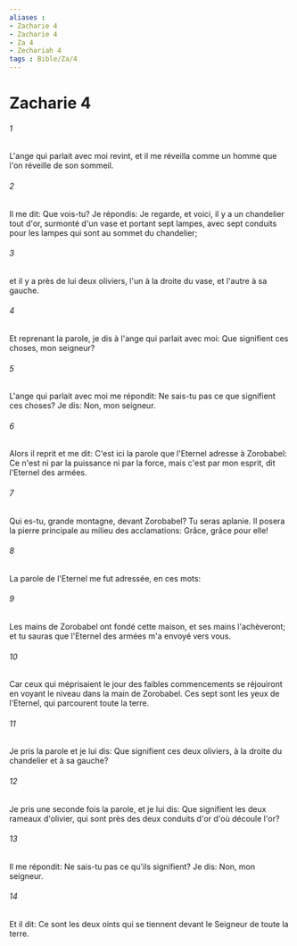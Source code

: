 ```yaml
---
aliases : 
- Zacharie 4
- Zacharie 4
- Za 4
- Zechariah 4
tags : Bible/Za/4
---
```


# Zacharie 4

###### 1
L'ange qui parlait avec moi revint, et il me réveilla comme un homme que l'on réveille de son sommeil.
###### 2
Il me dit: Que vois-tu? Je répondis: Je regarde, et voici, il y a un chandelier tout d'or, surmonté d'un vase et portant sept lampes, avec sept conduits pour les lampes qui sont au sommet du chandelier;
###### 3
et il y a près de lui deux oliviers, l'un à la droite du vase, et l'autre à sa gauche.
###### 4
Et reprenant la parole, je dis à l'ange qui parlait avec moi: Que signifient ces choses, mon seigneur?
###### 5
L'ange qui parlait avec moi me répondit: Ne sais-tu pas ce que signifient ces choses? Je dis: Non, mon seigneur.
###### 6
Alors il reprit et me dit: C'est ici la parole que l'Eternel adresse à Zorobabel: Ce n'est ni par la puissance ni par la force, mais c'est par mon esprit, dit l'Eternel des armées.
###### 7
Qui es-tu, grande montagne, devant Zorobabel? Tu seras aplanie. Il posera la pierre principale au milieu des acclamations: Grâce, grâce pour elle!
###### 8
La parole de l'Eternel me fut adressée, en ces mots:
###### 9
Les mains de Zorobabel ont fondé cette maison, et ses mains l'achèveront; et tu sauras que l'Eternel des armées m'a envoyé vers vous.
###### 10
Car ceux qui méprisaient le jour des faibles commencements se réjouiront en voyant le niveau dans la main de Zorobabel. Ces sept sont les yeux de l'Eternel, qui parcourent toute la terre.
###### 11
Je pris la parole et je lui dis: Que signifient ces deux oliviers, à la droite du chandelier et à sa gauche?
###### 12
Je pris une seconde fois la parole, et je lui dis: Que signifient les deux rameaux d'olivier, qui sont près des deux conduits d'or d'où découle l'or?
###### 13
Il me répondit: Ne sais-tu pas ce qu'ils signifient? Je dis: Non, mon seigneur.
###### 14
Et il dit: Ce sont les deux oints qui se tiennent devant le Seigneur de toute la terre.

